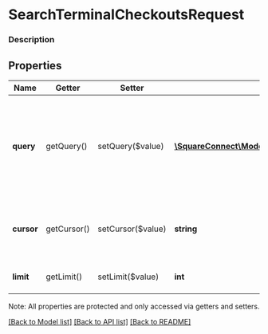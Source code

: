 # SearchTerminalCheckoutsRequest

### Description



## Properties
Name | Getter | Setter | Type | Description | Notes
------------ | ------------- | ------------- | ------------- | ------------- | -------------
**query** | getQuery() | setQuery($value) | [**\SquareConnect\Model\TerminalCheckoutQuery**](TerminalCheckoutQuery.md) | Query the terminal checkouts based on given conditions and sort order. Calling SearchTerminalCheckouts without an explicitly query parameter will return all available checkouts with the default sort order. | [optional] 
**cursor** | getCursor() | setCursor($value) | **string** | A pagination cursor returned by a previous call to this endpoint. Provide this to retrieve the next set of results for the original query. | [optional] 
**limit** | getLimit() | setLimit($value) | **int** | Limit the number of results returned for a single request. | [optional] 

Note: All properties are protected and only accessed via getters and setters.

[[Back to Model list]](../../README.md#documentation-for-models) [[Back to API list]](../../README.md#documentation-for-api-endpoints) [[Back to README]](../../README.md)

